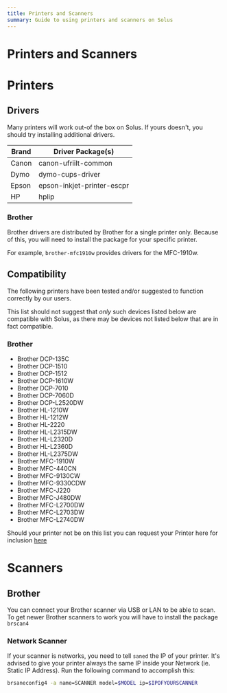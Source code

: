 ```yaml
---
title: Printers and Scanners
summary: Guide to using printers and scanners on Solus
---
```


# Printers and Scanners

# Printers

## Drivers

Many printers will work out-of the box on Solus. If yours doesn't, you should try installing additional drivers.

| Brand | Driver Package(s)          |
| ----- | -------------------------- |
| Canon | canon-ufriilt-common       |
| Dymo  | dymo-cups-driver           |
| Epson | epson-inkjet-printer-escpr |
| HP    | hplip                      |

### Brother

Brother drivers are distributed by Brother for a single printer only. Because of this, you will need to install the package for your specific printer.

For example, `brother-mfc1910w` provides drivers for the MFC-1910w.

## Compatibility

The following printers have been tested and/or suggested to function correctly by our users.

This list should not suggest that _only_ such devices listed below are compatible with Solus, as there may be devices not listed below that are in fact compatible.

### Brother

- Brother DCP-135C
- Brother DCP-1510
- Brother DCP-1512
- Brother DCP-1610W
- Brother DCP-7010
- Brother DCP-7060D
- Brother DCP-L2520DW
- Brother HL-1210W
- Brother HL-1212W
- Brother HL-2220
- Brother HL-L2315DW
- Brother HL-L2320D
- Brother HL-L2360D
- Brother HL-L2375DW
- Brother MFC-1910W
- Brother MFC-440CN
- Brother MFC-9130CW
- Brother MFC-9330CDW
- Brother MFC-J220
- Brother MFC-J480DW
- Brother MFC-L2700DW
- Brother MFC-L2703DW
- Brother MFC-L2740DW

Should your printer not be on this list you can request your Printer here for inclusion [here](https://dev.getsol.us/T83)

# Scanners

## Brother

You can connect your Brother scanner via USB or LAN to be able to scan. To get newer Brother scanners to work you will have to install the package `brscan4`

### Network Scanner

If your scanner is networks, you need to tell `saned` the IP of your printer. It's advised to give your printer always the same IP inside your Network (ie. Static IP Address). Run the following command to accomplish this:

```bash
brsaneconfig4 -a name=SCANNER model=$MODEL ip=$IPOFYOURSCANNER
```
